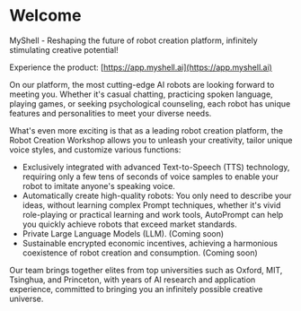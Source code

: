 # Welcome

MyShell - Reshaping the future of robot creation platform, infinitely stimulating creative potential!

Experience the product: [https://app.myshell.ai](https://app.myshell.ai)

On our platform, the most cutting-edge AI robots are looking forward to meeting you. Whether it's casual chatting, practicing spoken language, playing games, or seeking psychological counseling, each robot has unique features and personalities to meet your diverse needs.

What's even more exciting is that as a leading robot creation platform, the Robot Creation Workshop allows you to unleash your creativity, tailor unique voice styles, and customize various functions:

* Exclusively integrated with advanced Text-to-Speech (TTS) technology, requiring only a few tens of seconds of voice samples to enable your robot to imitate anyone's speaking voice.
* Automatically create high-quality robots: You only need to describe your ideas, without learning complex Prompt techniques, whether it's vivid role-playing or practical learning and work tools, AutoPrompt can help you quickly achieve robots that exceed market standards.
* Private Large Language Models (LLM). (Coming soon)
* Sustainable encrypted economic incentives, achieving a harmonious coexistence of robot creation and consumption. (Coming soon)

Our team brings together elites from top universities such as Oxford, MIT, Tsinghua, and Princeton, with years of AI research and application experience, committed to bringing you an infinitely possible creative universe.